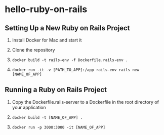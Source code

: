 # hello-ruby-on-rails

## Setting Up a New Ruby on Rails Project

1) Install Docker for Mac and start it

2) Clone the repository

2) `docker build -t rails-env -f Dockerfile.rails-env .`

3) `docker run -it -v [PATH_TO_APP]:/app rails-env rails new [NAME_OF_APP]`

## Running a Ruby on Rails Project

1) Copy the Dockerfile.rails-server to a Dockerfile in the root directory of your application

2) `docker build -t [NAME_OF_APP] .`

3) `docker run -p 3000:3000 -it [NAME_OF_APP]`
